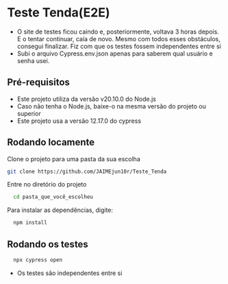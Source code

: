 # Teste Tenda(E2E) 
- O site de testes ficou caindo e, posteriormente, voltava 3 horas depois. E o tentar continuar, caía de novo. Mesmo com todos esses obstáculos, consegui finalizar. Fiz com que os testes fossem independentes entre si
- Subi o arquivo Cypress.env.json apenas para saberem qual usuário e senha usei.

## Pré-requisitos
- Este projeto utiliza da versão v20.10.0 do Node.js
- Caso não tenha o Node.js, baixe-o na mesma versão do projeto ou superior
- Este projeto usa a versão 12.17.0 do cypress

## Rodando locamente

Clone o projeto para uma pasta da sua escolha

```bash
git clone https://github.com/JAIMEjun10r/Teste_Tenda
```

Entre no diretório do projeto

```bash
  cd pasta_que_você_escolheu
```

Para instalar as dependências, digite:
```bash
  npm install
```

## Rodando os testes

```bash
  npx cypress open
```

- Os testes são independentes entre si
